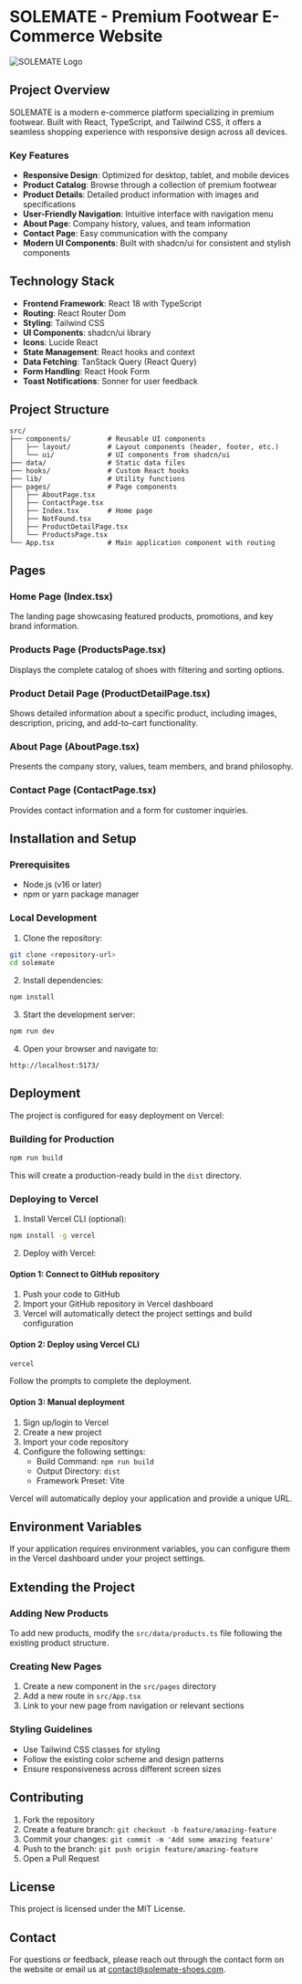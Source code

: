 
# SOLEMATE - Premium Footwear E-Commerce Website

![SOLEMATE Logo](https://media.istockphoto.com/id/1308453722/vector/shoes-store-vector-logo-template-footwear-shop-emblem-concept.jpg?s=612x612&w=0&k=20&c=NtX_PYHEmQ_PabLo0d0OKph-bCldHHNfGg0g_Qsir-A=)

## Project Overview

SOLEMATE is a modern e-commerce platform specializing in premium footwear. Built with React, TypeScript, and Tailwind CSS, it offers a seamless shopping experience with responsive design across all devices.

### Key Features

- **Responsive Design**: Optimized for desktop, tablet, and mobile devices
- **Product Catalog**: Browse through a collection of premium footwear
- **Product Details**: Detailed product information with images and specifications
- **User-Friendly Navigation**: Intuitive interface with navigation menu
- **About Page**: Company history, values, and team information
- **Contact Page**: Easy communication with the company
- **Modern UI Components**: Built with shadcn/ui for consistent and stylish components

## Technology Stack

- **Frontend Framework**: React 18 with TypeScript
- **Routing**: React Router Dom
- **Styling**: Tailwind CSS
- **UI Components**: shadcn/ui library
- **Icons**: Lucide React
- **State Management**: React hooks and context
- **Data Fetching**: TanStack Query (React Query)
- **Form Handling**: React Hook Form
- **Toast Notifications**: Sonner for user feedback

## Project Structure

```
src/
├── components/         # Reusable UI components
│   ├── layout/         # Layout components (header, footer, etc.)
│   └── ui/             # UI components from shadcn/ui
├── data/               # Static data files
├── hooks/              # Custom React hooks
├── lib/                # Utility functions
├── pages/              # Page components
│   ├── AboutPage.tsx
│   ├── ContactPage.tsx
│   ├── Index.tsx       # Home page
│   ├── NotFound.tsx
│   ├── ProductDetailPage.tsx
│   └── ProductsPage.tsx
└── App.tsx             # Main application component with routing
```

## Pages

### Home Page (Index.tsx)
The landing page showcasing featured products, promotions, and key brand information.

### Products Page (ProductsPage.tsx)
Displays the complete catalog of shoes with filtering and sorting options.

### Product Detail Page (ProductDetailPage.tsx)
Shows detailed information about a specific product, including images, description, pricing, and add-to-cart functionality.

### About Page (AboutPage.tsx)
Presents the company story, values, team members, and brand philosophy.

### Contact Page (ContactPage.tsx)
Provides contact information and a form for customer inquiries.

## Installation and Setup

### Prerequisites
- Node.js (v16 or later)
- npm or yarn package manager

### Local Development

1. Clone the repository:
```sh
git clone <repository-url>
cd solemate
```

2. Install dependencies:
```sh
npm install
```

3. Start the development server:
```sh
npm run dev
```

4. Open your browser and navigate to:
```
http://localhost:5173/
```

## Deployment

The project is configured for easy deployment on Vercel:

### Building for Production

```sh
npm run build
```

This will create a production-ready build in the `dist` directory.

### Deploying to Vercel

1. Install Vercel CLI (optional):
```sh
npm install -g vercel
```

2. Deploy with Vercel:

#### Option 1: Connect to GitHub repository
1. Push your code to GitHub
2. Import your GitHub repository in Vercel dashboard
3. Vercel will automatically detect the project settings and build configuration

#### Option 2: Deploy using Vercel CLI
```sh
vercel
```

Follow the prompts to complete the deployment.

#### Option 3: Manual deployment
1. Sign up/login to Vercel
2. Create a new project
3. Import your code repository
4. Configure the following settings:
   - Build Command: `npm run build`
   - Output Directory: `dist`
   - Framework Preset: Vite

Vercel will automatically deploy your application and provide a unique URL.

## Environment Variables

If your application requires environment variables, you can configure them in the Vercel dashboard under your project settings.

## Extending the Project

### Adding New Products

To add new products, modify the `src/data/products.ts` file following the existing product structure.

### Creating New Pages

1. Create a new component in the `src/pages` directory
2. Add a new route in `src/App.tsx`
3. Link to your new page from navigation or relevant sections

### Styling Guidelines

- Use Tailwind CSS classes for styling
- Follow the existing color scheme and design patterns
- Ensure responsiveness across different screen sizes

## Contributing

1. Fork the repository
2. Create a feature branch: `git checkout -b feature/amazing-feature`
3. Commit your changes: `git commit -m 'Add some amazing feature'`
4. Push to the branch: `git push origin feature/amazing-feature`
5. Open a Pull Request

## License

This project is licensed under the MIT License.

## Contact

For questions or feedback, please reach out through the contact form on the website or email us at contact@solemate-shoes.com.
